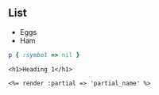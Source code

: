 ## List

* Eggs
* Ham

```ruby
p { :symbol => nil }
```

```
<h1>Heading 1</h1>

<%= render :partial => 'partial_name' %>
```
